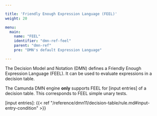 ```yaml
---

title: 'Friendly Enough Expression Language (FEEL)'
weight: 20

menu:
  main:
    name: "FEEL"
    identifier: "dmn-ref-feel"
    parent: "dmn-ref"
    pre: "DMN's default Expression Language"

---
```


The Decision Model and Notation (DMN) defines a Friendly Enough Expression
Language (FEEL). It can be used to evaluate expressions in a decision table.

The Camunda DMN engine **only** supports FEEL for [input entries] of a
decision table. This corresponds to FEEL simple unary tests.


[input entries]: {{< ref "/reference/dmn11/decision-table/rule.md#input-entry-condition" >}}
